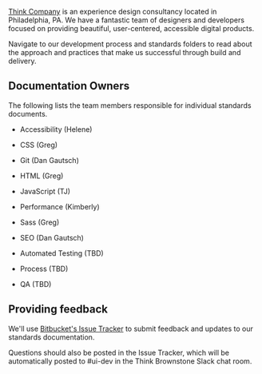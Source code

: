 [Think Company](http://thinkcompany.com) is an experience design consultancy located in Philadelphia, PA. We have a fantastic team of designers and developers focused on providing beautiful, user-centered, accessible digital products.

Navigate to our development process and standards folders to read about the approach and practices that make us successful through build and delivery.

## Documentation Owners

The following lists the team members responsible for individual standards documents.

- Accessibility (Helene)
- CSS (Greg)
- Git (Dan Gautsch)
- HTML (Greg)
- JavaScript (TJ)
- Performance (Kimberly)
- Sass (Greg)
- SEO (Dan Gautsch)

- Automated Testing (TBD)

- Process (TBD)
- QA (TBD)

## Providing feedback

We'll use [Bitbucket's Issue Tracker](https://bitbucket.org/thinkbrownstone/tbi_dev-standards/issues?status=new&status=open) to submit feedback and updates to our standards documentation. 

Questions should also be posted in the Issue Tracker, which will be automatically posted to #ui-dev in the Think Brownstone Slack chat room.